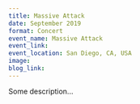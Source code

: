 ```yaml
---
title: Massive Attack
date: September 2019
format: Concert
event_name: Massive Attack
event_link: 
event_location: San Diego, CA, USA
image: 
blog_link:  
---
```

Some description...